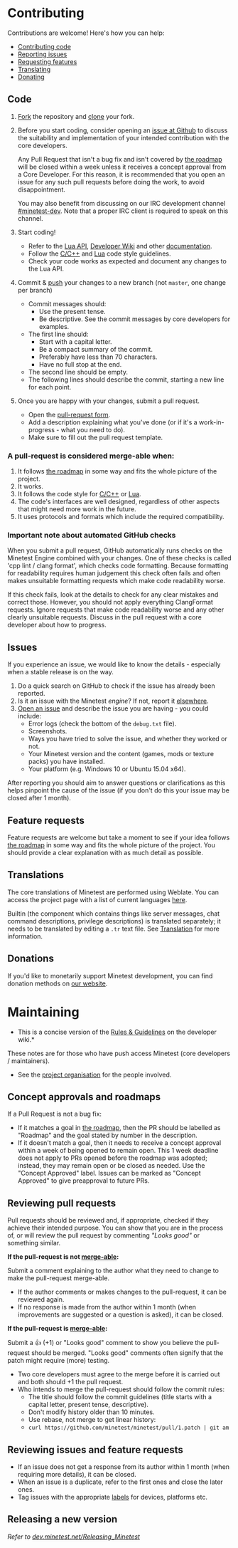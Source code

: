 # Contributing

Contributions are welcome! Here's how you can help:

- [Contributing code](#code)
- [Reporting issues](#issues)
- [Requesting features](#feature-requests)
- [Translating](#translations)
- [Donating](#donations)

## Code

1. [Fork](https://help.github.com/articles/fork-a-repo/) the repository and
   [clone](https://help.github.com/articles/cloning-a-repository/) your fork.

2. Before you start coding, consider opening an
   [issue at Github](https://github.com/minetest/minetest/issues) to discuss the
   suitability and implementation of your intended contribution with the core
   developers.

   Any Pull Request that isn't a bug fix and isn't covered by
   [the roadmap](../doc/direction.md) will be closed within a week unless it
   receives a concept approval from a Core Developer. For this reason, it is
   recommended that you open an issue for any such pull requests before doing
   the work, to avoid disappointment.

   You may also benefit from discussing on our IRC development channel
   [#minetest-dev](http://www.minetest.net/irc/). Note that a proper IRC client
   is required to speak on this channel.

3. Start coding!
    - Refer to the
      [Lua API](https://github.com/minetest/minetest/blob/master/doc/lua_api.txt),
      [Developer Wiki](http://dev.minetest.net/Main_Page) and other
      [documentation](https://github.com/minetest/minetest/tree/master/doc).
    - Follow the [C/C++](http://dev.minetest.net/Code_style_guidelines) and
      [Lua](http://dev.minetest.net/Lua_code_style_guidelines) code style guidelines.
    - Check your code works as expected and document any changes to the Lua API.

4. Commit & [push](https://help.github.com/articles/pushing-to-a-remote/) your changes to a new branch (not `master`, one change per branch)
    - Commit messages should:
        - Use the present tense.
        - Be descriptive. See the commit messages by core developers for examples.
    - The first line should:
        - Start with a capital letter.
        - Be a compact summary of the commit.
        - Preferably have less than 70 characters.
        - Have no full stop at the end.
    - The second line should be empty.
    - The following lines should describe the commit, starting a new line for each point.

5. Once you are happy with your changes, submit a pull request.
     - Open the [pull-request form](https://github.com/minetest/minetest/pull/new/master).
     - Add a description explaining what you've done (or if it's a
       work-in-progress - what you need to do).
     - Make sure to fill out the pull request template.

### A pull-request is considered merge-able when:

1. It follows [the roadmap](../doc/direction.md) in some way and fits the whole
   picture of the project.
2. It works.
3. It follows the code style for
   [C/C++](http://dev.minetest.net/Code_style_guidelines) or
   [Lua](http://dev.minetest.net/Lua_code_style_guidelines).
4. The code's interfaces are well designed, regardless of other aspects that
   might need more work in the future.
5. It uses protocols and formats which include the required compatibility.

### Important note about automated GitHub checks

When you submit a pull request, GitHub automatically runs checks on the Minetest
Engine combined with your changes. One of these checks is called 'cpp lint /
clang format', which checks code formatting. Because formatting for readability
requires human judgement this check often fails and often makes unsuitable
formatting requests which make code readability worse.

If this check fails, look at the details to check for any clear mistakes and
correct those. However, you should not apply everything ClangFormat requests.
Ignore requests that make code readability worse and any other clearly
unsuitable requests. Discuss in the pull request with a core developer about how
to progress.

## Issues

If you experience an issue, we would like to know the details - especially when
a stable release is on the way.

1. Do a quick search on GitHub to check if the issue has already been reported.
2. Is it an issue with the Minetest *engine*? If not, report it
   [elsewhere](http://www.minetest.net/development/#reporting-issues).
3. [Open an issue](https://github.com/minetest/minetest/issues/new) and describe
   the issue you are having - you could include:
     - Error logs (check the bottom of the `debug.txt` file).
     - Screenshots.
     - Ways you have tried to solve the issue, and whether they worked or not.
     - Your Minetest version and the content (games, mods or texture packs) you have installed.
     - Your platform (e.g. Windows 10 or Ubuntu 15.04 x64).

After reporting you should aim to answer questions or clarifications as this
helps pinpoint the cause of the issue (if you don't do this your issue may be
closed after 1 month).

## Feature requests

Feature requests are welcome but take a moment to see if your idea follows
[the roadmap](../doc/direction.md) in some way and fits the whole picture of
the project. You should provide a clear explanation with as much detail as
possible.

## Translations

The core translations of Minetest are performed using Weblate. You can access
the project page with a list of current languages
[here](https://hosted.weblate.org/projects/minetest/minetest/).

Builtin (the component which contains things like server messages, chat command
descriptions, privilege descriptions) is translated separately; it needs to be
translated by editing a `.tr` text file. See
[Translation](https://dev.minetest.net/Translation) for more information.

## Donations

If you'd like to monetarily support Minetest development, you can find donation
methods on [our website](http://www.minetest.net/development/#donate).

# Maintaining

* This is a concise version of the
  [Rules & Guidelines](http://dev.minetest.net/Category:Rules_and_Guidelines) on the developer wiki.*

These notes are for those who have push access Minetest (core developers / maintainers).

- See the [project organisation](http://dev.minetest.net/Organisation) for the people involved.

## Concept approvals and roadmaps

If a Pull Request is not a bug fix:

* If it matches a goal in [the roadmap](../doc/direction.md), then the PR should
  be labelled as "Roadmap" and the goal stated by number in the description.
* If it doesn't match a goal, then it needs to receive a concept approval within
  a week of being opened to remain open. This 1 week deadline does not apply to
  PRs opened before the roadmap was adopted; instead, they may remain open or be
  closed as needed. Use the "Concept Approved" label. Issues can be marked as
  "Concept Approved" to give preapproval to future PRs.

## Reviewing pull requests

Pull requests should be reviewed and, if appropriate, checked if they achieve
their intended purpose. You can show that you are in the process of, or will
review the pull request by commenting *"Looks good"* or something similar.

**If the pull-request is not [merge-able](#a-pull-request-is-considered-merge-able-when):**

Submit a comment explaining to the author what they need to change to make the
pull-request merge-able.

- If the author comments or makes changes to the pull-request, it can be
  reviewed again.
- If no response is made from the author within 1 month (when improvements are
  suggested or a question is asked), it can be closed.

**If the pull-request is [merge-able](#a-pull-request-is-considered-merge-able-when):**

Submit a :+1: (+1) or "Looks good" comment to show you believe the pull-request should be merged. "Looks good" comments often signify that the patch might require (more) testing.

- Two core developers must agree to the merge before it is carried out and both should +1 the pull request.
- Who intends to merge the pull-request should follow the commit rules:
    - The title should follow the commit guidelines (title starts with a capital letter, present tense, descriptive).
    - Don't modify history older than 10 minutes.
    - Use rebase, not merge to get linear history:
    - `curl https://github.com/minetest/minetest/pull/1.patch | git am`

## Reviewing issues and feature requests

- If an issue does not get a response from its author within 1 month (when requiring more details), it can be closed.
- When an issue is a duplicate, refer to the first ones and close the later ones.
- Tag issues with the appropriate [labels](https://github.com/minetest/minetest/labels) for devices, platforms etc.

## Releasing a new version

*Refer to [dev.minetest.net/Releasing_Minetest](http://dev.minetest.net/Releasing_Minetest)*
